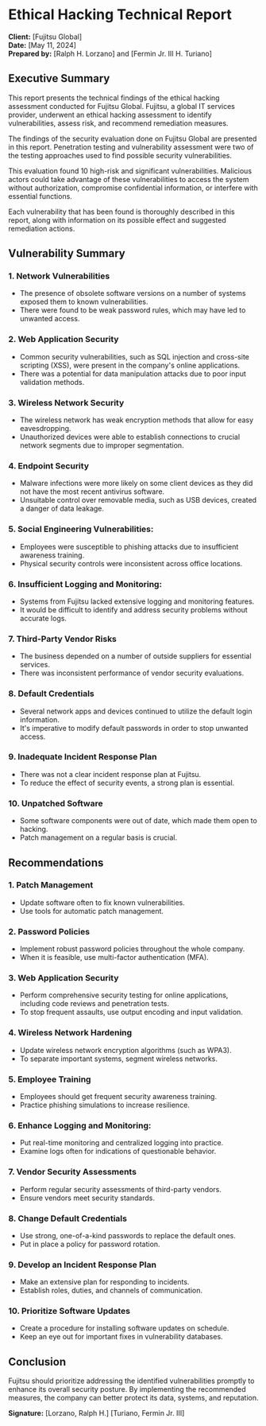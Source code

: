 # Ethical Hacking Technical Report

**Client:** [Fujitsu Global]  
**Date:** [May 11, 2024]  
**Prepared by:** [Ralph H. Lorzano] and [Fermin Jr. III H. Turiano]

## Executive Summary
This report presents the technical findings of the ethical hacking assessment conducted for Fujitsu Global. Fujitsu, a global IT services provider, underwent an ethical hacking assessment to identify vulnerabilities, assess risk, and recommend remediation measures. 

The findings of the security evaluation done on Fujitsu Global are presented in this report. Penetration testing and vulnerability assessment were two of the testing approaches used to find possible security vulnerabilities.

This evaluation found 10 high-risk and significant vulnerabilities. Malicious actors could take advantage of these vulnerabilities to access the system without authorization, compromise confidential information, or interfere with essential functions.

Each vulnerability that has been found is thoroughly described in this report, along with information on its possible effect and suggested remediation actions.


## Vulnerability Summary

### 1. Network Vulnerabilities
- The presence of obsolete software versions on a number of systems exposed them to known vulnerabilities.
- There were found to be weak password rules, which may have led to unwanted access.

### 2. Web Application Security
- Common security vulnerabilities, such as SQL injection and cross-site scripting (XSS), were present in the company's online applications.
- There was a potential for data manipulation attacks due to poor input validation methods.


### 3. Wireless Network Security
- The wireless network has weak encryption methods that allow for easy eavesdropping.
- Unauthorized devices were able to establish connections to crucial network segments due to improper segmentation.


### 4. Endpoint Security
- Malware infections were more likely on some client devices as they did not have the most recent antivirus software.
- Unsuitable control over removable media, such as USB devices, created a danger of data leakage.


### 5. Social Engineering Vulnerabilities:
- Employees were susceptible to phishing attacks due to insufficient awareness training.
- Physical security controls were inconsistent across office locations.

### 6. Insufficient Logging and Monitoring:
- Systems from Fujitsu lacked extensive logging and monitoring features.
- It would be difficult to identify and address security problems without accurate logs.


### 7. Third-Party Vendor Risks
- The business depended on a number of outside suppliers for essential services.
- There was inconsistent performance of vendor security evaluations.


### 8. Default Credentials
- Several network apps and devices continued to utilize the default login information.
- It's imperative to modify default passwords in order to stop unwanted access.


### 9. Inadequate Incident Response Plan
- There was not a clear incident response plan at Fujitsu.
- To reduce the effect of security events, a strong plan is essential.


### 10. Unpatched Software
- Some software components were out of date, which made them open to hacking.
- Patch management on a regular basis is crucial.

## Recommendations

### 1. Patch Management
- Update software often to fix known vulnerabilities.
- Use tools for automatic patch management.


### 2. Password Policies
- Implement robust password policies throughout the whole company.
- When it is feasible, use multi-factor authentication (MFA).


### 3. Web Application Security
- Perform comprehensive security testing for online applications, including code reviews and penetration tests.
- To stop frequent assaults, use output encoding and input validation.


### 4. Wireless Network Hardening
- Update wireless network encryption algorithms (such as WPA3).
- To separate important systems, segment wireless networks.

### 5. Employee Training
- Employees should get frequent security awareness training.
- Practice phishing simulations to increase resilience.


### 6. Enhance Logging and Monitoring:
- Put real-time monitoring and centralized logging into practice.
- Examine logs often for indications of questionable behavior.


### 7. Vendor Security Assessments
- Perform regular security assessments of third-party vendors.
- Ensure vendors meet security standards.


### 8. Change Default Credentials
- Use strong, one-of-a-kind passwords to replace the default ones.
- Put in place a policy for password rotation.


### 9. Develop an Incident Response Plan
- Make an extensive plan for responding to incidents.
- Establish roles, duties, and channels of communication.


### 10. Prioritize Software Updates
- Create a procedure for installing software updates on schedule.
- Keep an eye out for important fixes in vulnerability databases.

## Conclusion
Fujitsu should prioritize addressing the identified vulnerabilities promptly to enhance its overall security posture. By implementing the recommended measures, the company can better protect its data, systems, and reputation.

**Signature:** [Lorzano, Ralph H.]  [Turiano, Fermin Jr. III]
